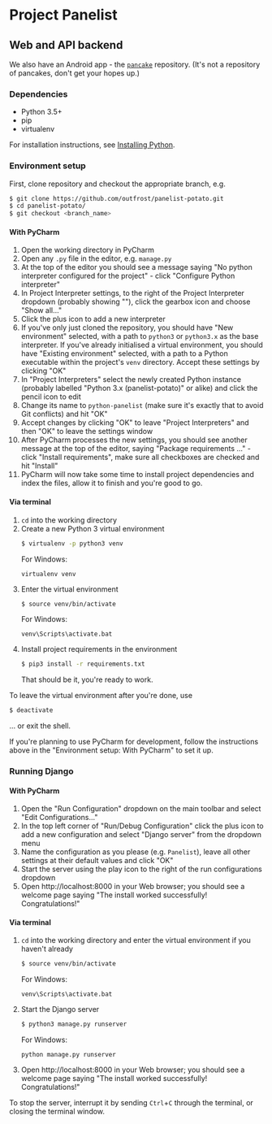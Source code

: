 # Project Panelist
## Web and API backend

We also have an Android app - the [`pancake`](https://github.com/outfrost/panelist-pancake) repository. (It's not a repository of pancakes, don't get your hopes up.)

### Dependencies

* Python 3.5+
* pip
* virtualenv

For installation instructions, see [Installing Python](https://github.com/outfrost/panelist-potato/wiki/Installing-Python).

### Environment setup

First, clone repository and checkout the appropriate branch, e.g.

```sh
$ git clone https://github.com/outfrost/panelist-potato.git
$ cd panelist-potato/
$ git checkout <branch_name>
```

#### With PyCharm

1. Open the working directory in PyCharm
1. Open any `.py` file in the editor, e.g. `manage.py`
1. At the top of the editor you should see a message saying "No python interpreter configured for the project" - click "Configure Python interpreter"
1. In Project Interpreter settings, to the right of the Project Interpreter dropdown (probably showing "<No interpreter>"), click the gearbox icon and choose "Show all..."
1. Click the plus icon to add a new interpreter
1. If you've only just cloned the repository, you should have "New environment" selected, with a path to `python3` or `python3.x` as the base interpreter. If you've already initialised a virtual environment, you should have "Existing environment" selected, with a path to a Python executable within the project's `venv` directory. Accept these settings by clicking "OK"
1. In "Project Interpreters" select the newly created Python instance (probably labelled "Python 3.x (panelist-potato)" or alike) and click the pencil icon to edit
1. Change its name to `python-panelist` (make sure it's exactly that to avoid Git conflicts) and hit "OK"
1. Accept changes by clicking "OK" to leave "Project Interpreters" and then "OK" to leave the settings window
1. After PyCharm processes the new settings, you should see another message at the top of the editor, saying "Package requirements ..." - click "Install requirements", make sure all checkboxes are checked and hit "Install"
1. PyCharm will now take some time to install project dependencies and index the files, allow it to finish and you're good to go.

#### Via terminal

1. `cd` into the working directory
1. Create a new Python 3 virtual environment
	```sh
	$ virtualenv -p python3 venv
	```
	For Windows:
	```
	virtualenv venv
	```
1. Enter the virtual environment
	```sh
	$ source venv/bin/activate
	```
	For Windows:
	```
	venv\Scripts\activate.bat
	```
1. Install project requirements in the environment
	```sh
	$ pip3 install -r requirements.txt
	```
	That should be it, you're ready to work.

To leave the virtual environment after you're done, use
```sh
$ deactivate
```
... or exit the shell.

If you're planning to use PyCharm for development, follow the instructions above in the "Environment setup: With PyCharm" to set it up.

### Running Django

#### With PyCharm

1. Open the "Run Configuration" dropdown on the main toolbar and select "Edit Configurations..."
1. In the top left corner of "Run/Debug Configuration" click the plus icon to add a new configuration and select "Django server" from the dropdown menu
1. Name the configuration as you please (e.g. `Panelist`), leave all other settings at their default values and click "OK"
1. Start the server using the play icon to the right of the run configurations dropdown
1. Open http://localhost:8000 in your Web browser; you should see a welcome page saying "The install worked successfully! Congratulations!"
<!-- TODO Change if hello world page is configured -->

#### Via terminal

1. `cd` into the working directory and enter the virtual environment if you haven't already
	```sh
	$ source venv/bin/activate
	```
	For Windows:
	```
	venv\Scripts\activate.bat
	```
1. Start the Django server
	```sh
	$ python3 manage.py runserver
	```
	For Windows:
	```
	python manage.py runserver
	```
1. Open http://localhost:8000 in your Web browser; you should see a welcome page saying "The install worked successfully! Congratulations!"

To stop the server, interrupt it by sending `Ctrl`+`C` through the terminal, or closing the terminal window.

